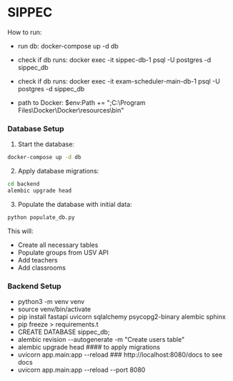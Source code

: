 # SIPPEC

How to run:
 - run db: docker-compose up -d db
 - check if db runs: docker exec -it sippec-db-1 psql -U postgres -d sippec_db
 - check if db runs: docker exec -it exam-scheduler-main-db-1 psql -U postgres -d sippec_db
 
 - path to Docker: $env:Path += ";C:\Program Files\Docker\Docker\resources\bin"

### Database Setup
1. Start the database:
```bash
docker-compose up -d db
```

2. Apply database migrations:
```bash
cd backend
alembic upgrade head
```

3. Populate the database with initial data:
```bash
python populate_db.py
```

This will:
- Create all necessary tables
- Populate groups from USV API
- Add teachers
- Add classrooms

### Backend Setup
 - python3 -m venv venv
 - source venv/bin/activate
 - pip install fastapi uvicorn sqlalchemy psycopg2-binary alembic sphinx
 - pip freeze > requirements.t
 - CREATE DATABASE sippec_db;
 - alembic revision --autogenerate -m "Create users table"
 - alembic upgrade head #### to apply migrations
 - uvicorn app.main:app --reload      ### http://localhost:8080/docs to see docs
 - uvicorn app.main:app --reload --port 8080